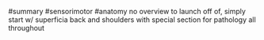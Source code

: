#summary #sensorimotor #anatomy 
no overview to launch off of, simply start w/ superficia back and shoulders with special section for pathology all throughout 

